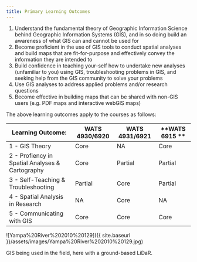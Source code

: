 ```yaml
---
title: Primary Learning Outcomes
---
```


1. Understand the fundamental theory of Geographic Information Science behind Geographic Information Systems (GIS), and in so doing build an awareness of what GIS can and cannot be used for
2. Become proficient in the use of GIS tools to conduct spatial analyses and build maps that are fit-for-purpose and effectively convey the information they are intended to
3. Build confidence in teaching your-self how to undertake new analyses (unfamiliar to you) using GIS, troubleshooting problems in GIS, and seeking help from the GIS community to solve your problems
4. Use GIS analyses to address applied problems and/or research questions
5. Become effective in building maps that can be shared with non-GIS users (e.g. PDF maps and interactive webGIS maps)

The above learning outcomes apply to the courses as follows:

| **Learning Outcome:**                    | **WATS 4930/6920** | **WATS 4931/6921** | **WATS 6915 ** |
| ---------------------------------------- | ------------------ | ------------------ | -------------- |
| 1 - GIS Theory                           | Core               | NA                 | Core           |
| 2 - Profiency in Spatial Analyses & Cartography | Core               | Partial            | Partial        |
| 3 - Self-Teaching & Troubleshooting      | Partial            | Core               | Partial        |
| 4 - Spatial Analysis in Research         | NA                 | Core               | NA             |
| 5 - Communicating with GIS               | Core               | Core               | Core           |

![Yampa%20River%202010%20129]({{ site.baseurl }}/assets/images/Yampa%20River%202010%20129.jpg)

GIS being used in the field, here with a ground-based LiDaR. 

